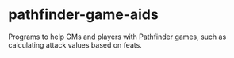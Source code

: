 # pathfinder-game-aids
Programs to help GMs and players with Pathfinder games, such as calculating attack values based on feats. 
